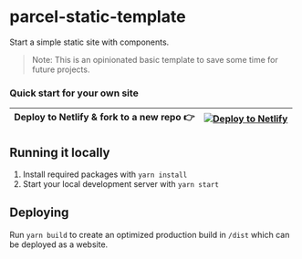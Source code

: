 # parcel-static-template

Start a simple static site with components.

> Note: This is an opinionated basic template to save some time for future projects.

### Quick start for your own site

| Deploy to Netlify & fork to a new repo 👉️ | [![Deploy to Netlify](https://www.netlify.com/img/deploy/button.svg)](https://app.netlify.com/start/deploy?repository=https://github.com/pugson/parcel-static-template) |
| ------------------------------------------ | ----------------------------------------------------------------------------------------------------------------------------------------------------------------------- |

## Running it locally
1. Install required packages with `yarn install`
2. Start your local development server with `yarn start`

## Deploying
Run `yarn build` to create an optimized production build in `/dist` which can be deployed as a website.
